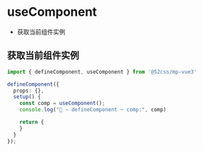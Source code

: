 # useComponent

* 获取当前组件实例

## 获取当前组件实例

```ts
import { defineComponent, useComponent } from '@52css/mp-vue3'

defineComponent({
  props: {},
  setup() {
    const comp = useComponent();
    console.log("🚀 ~ defineComponent ~ comp:", comp)

    return {
    }
  }
});
```